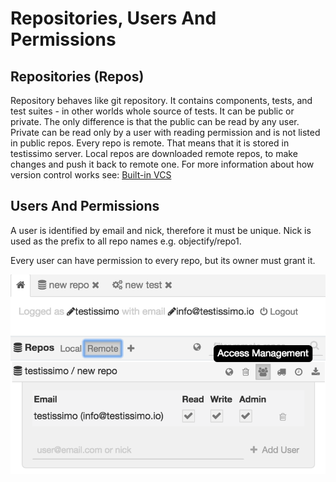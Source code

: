 # Repositories, Users And Permissions

## Repositories (Repos)

Repository behaves like git repository. It contains components, tests, and test suites - in other worlds whole source of tests. It can be public or private. The only difference is that the public can be read by any user. Private can be read only by a user with reading permission and is not listed in public repos. Every repo is remote. That means that it is stored in testissimo server. Local repos are downloaded remote repos, to make changes and push it back to remote one. For more information about how version control works see: [Built-in VCS](#/built-in-vcs)

## Users And Permissions

A user is identified by email and nick, therefore it must be unique. Nick is used as the prefix to all repo names e.g. objectify/repo1. 

Every user can have permission to every repo, but its owner must grant it.

![](/documentation/images/permissions.png)
